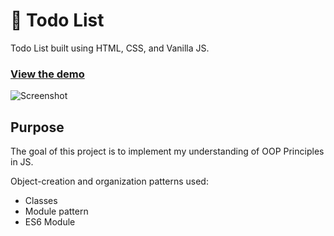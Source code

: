 # 📝 Todo List

Todo List built using HTML, CSS, and Vanilla JS. 

### [View the demo](https://faishalirwn.github.io/todo-list/)

![Screenshot](https://user-images.githubusercontent.com/27213166/118486951-68de7280-b744-11eb-9f3b-f171ea25b38a.png)

## Purpose
The goal of this project is to implement my understanding of OOP Principles in JS.

Object-creation and organization patterns used:
- Classes
- Module pattern
- ES6 Module
